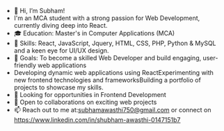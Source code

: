 - 👋 Hi, I’m Subham!
- I'm an MCA student with a strong passion for Web Development, currently diving deep into React.
- 🎓 Education:  Master's in Computer Applications (MCA)
- 🌟 Skills: React, JavaScript, Jquery, HTML, CSS, PHP, Python & MySQL and a keen eye for UI/UX design.
- 🚀 Goals: To become a skilled Web Developer and build engaging, user-friendly web applications
- Developing dynamic web applications using ReactExperimenting with new frontend technologies and frameworksBuilding a portfolio of projects to showcase my skills.
- 💼 Looking for opportunities in Frontend Development
- 🤝 Open to collaborations on exciting web projects
- 📫 Reach out to me at:subhamawasthi750@gmail.com  or connect on https://www.linkedin.com/in/shubham-awasthi-0147151b7
<!---
GitSubhamHub/GitSubhamHub is a ✨ special ✨ repository because its `README.md` (this file) appears on your GitHub profile.
You can click the Preview link to take a look at your changes.
--->
